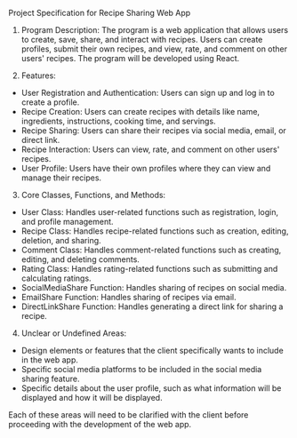 Project Specification for Recipe Sharing Web App

1. Program Description:
The program is a web application that allows users to create, save, share, and interact with recipes. Users can create profiles, submit their own recipes, and view, rate, and comment on other users' recipes. The program will be developed using React.

2. Features:
- User Registration and Authentication: Users can sign up and log in to create a profile.
- Recipe Creation: Users can create recipes with details like name, ingredients, instructions, cooking time, and servings.
- Recipe Sharing: Users can share their recipes via social media, email, or direct link.
- Recipe Interaction: Users can view, rate, and comment on other users' recipes.
- User Profile: Users have their own profiles where they can view and manage their recipes.

3. Core Classes, Functions, and Methods:
- User Class: Handles user-related functions such as registration, login, and profile management.
- Recipe Class: Handles recipe-related functions such as creation, editing, deletion, and sharing.
- Comment Class: Handles comment-related functions such as creating, editing, and deleting comments.
- Rating Class: Handles rating-related functions such as submitting and calculating ratings.
- SocialMediaShare Function: Handles sharing of recipes on social media.
- EmailShare Function: Handles sharing of recipes via email.
- DirectLinkShare Function: Handles generating a direct link for sharing a recipe.

4. Unclear or Undefined Areas:
- Design elements or features that the client specifically wants to include in the web app.
- Specific social media platforms to be included in the social media sharing feature.
- Specific details about the user profile, such as what information will be displayed and how it will be displayed.

Each of these areas will need to be clarified with the client before proceeding with the development of the web app.